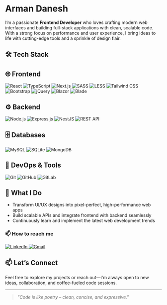 # Arman Danesh

I’m a passionate **Frontend Developer** who loves crafting modern web interfaces and building full-stack applications with clean, scalable code. With a strong focus on performance and user experience, I bring ideas to life with cutting-edge tools and a sprinkle of design flair.
## 🛠 Tech Stack

## 🌐 Frontend
![React](https://img.shields.io/badge/react-%2320232a.svg?style=for-the-badge&logo=react&logoColor=%2361DAFB)
![TypeScript](https://img.shields.io/badge/typescript-%23007ACC.svg?style=for-the-badge&logo=typescript&logoColor=white)
![Next.js](https://img.shields.io/badge/next.js-black?style=for-the-badge&logo=next.js&logoColor=white)
![SASS](https://img.shields.io/badge/sass-%23CC6699.svg?style=for-the-badge&logo=sass&logoColor=white)
![LESS](https://img.shields.io/badge/less-%231d365d.svg?style=for-the-badge&logo=less&logoColor=white)
![Tailwind CSS](https://img.shields.io/badge/tailwindcss-%2338B2AC.svg?style=for-the-badge&logo=tailwind-css&logoColor=white)
![Bootstrap](https://img.shields.io/badge/bootstrap-%23563d7c.svg?style=for-the-badge&logo=bootstrap&logoColor=white)
![jQuery](https://img.shields.io/badge/jquery-%230769AD.svg?style=for-the-badge&logo=jquery&logoColor=white)
![Blazor](https://img.shields.io/badge/blazor-%23512BD4.svg?style=for-the-badge&logo=blazor&logoColor=white)
![Blade](https://img.shields.io/badge/blade-%23F05340.svg?style=for-the-badge&logo=laravel&logoColor=white)

## ⚙️ Backend
![Node.js](https://img.shields.io/badge/node.js-339933?style=for-the-badge&logo=nodedotjs&logoColor=white)
![Express.js](https://img.shields.io/badge/express.js-000000?style=for-the-badge&logo=express&logoColor=white)
![NestJS](https://img.shields.io/badge/nestjs-E0234E?style=for-the-badge&logo=nestjs&logoColor=white)
![REST API](https://img.shields.io/badge/REST%20API-%23000000.svg?style=for-the-badge&logo=api&logoColor=white)


## 🗄️ Databases
![MySQL](https://img.shields.io/badge/mysql-4479A1?style=for-the-badge&logo=mysql&logoColor=white)
![SQLite](https://img.shields.io/badge/sqlite-003B57?style=for-the-badge&logo=sqlite&logoColor=white)
![MongoDB](https://img.shields.io/badge/mongodb-47A248?style=for-the-badge&logo=mongodb&logoColor=white)


## 🚀 DevOps & Tools
![Git](https://img.shields.io/badge/git-F05032?style=for-the-badge&logo=git&logoColor=white)
![GitHub](https://img.shields.io/badge/github-181717?style=for-the-badge&logo=github&logoColor=white)
![GitLab](https://img.shields.io/badge/gitlab-FC6D26?style=for-the-badge&logo=gitlab&logoColor=white)


## 🌟 What I Do
- Transform UI/UX designs into pixel-perfect, high-performance web apps
- Build scalable APIs and integrate frontend with backend seamlessly
- Continuously learn and implement the latest web development trends


### 📫 How to reach me

<p>
  <a href="https://www.linkedin.com/in/arman-danesh-a6aaab2bb/" target="_blank" rel="noopener noreferrer">
    <img src="https://img.shields.io/badge/-LinkedIn-0077B5?logo=linkedin&logoColor=white&style=for-the-badge" alt="LinkedIn" />
  </a>
  <a href="mailto:armandaneshwork@gmail.com">
    <img src="https://img.shields.io/badge/-Gmail-D14836?logo=gmail&logoColor=white&style=for-the-badge" alt="Gmail" />
  </a>
</p>


## 📫 Let’s Connect
Feel free to explore my projects or reach out—I'm always open to new ideas, collaboration, and coffee-fueled code sessions.

---
> _"Code is like poetry – clean, concise, and expressive."_  
